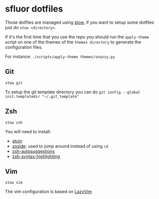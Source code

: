 # sfluor dotfiles

Those dotfiles are managed using [stow](https://www.gnu.org/software/stow/), if you want to setup some dotfiles just do `stow <directory>`.

If it's the first time that you use the repo you should run the `apply-theme` script on one of the themes of the `themes directory` to generate the configuration files.

For instance: `./scripts/apply-theme themes/snazzy.py`

## Git

`stow git`

To setup the git template directory you can do `git config --global init.templatedir "~/.git_template"`

## Zsh

`stow zsh`

You will need to install:
- [atuin](https://github.com/atuinsh/atuin)
- [zoxide](https://github.com/ajeetdsouza/zoxide): used to jump around instead of using `cd`
- [zsh-autosuggestions](https://github.com/zsh-users/zsh-autosuggestions)
- [zsh-syntax-highlighting](https://github.com/zsh-users/zsh-syntax-highlighting)


## Vim

`stow vim`

The vim configuration is based on [LazyVim](https://www.lazyvim.org/)
